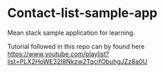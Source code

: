 # Contact-list-sample-app
Mean stack sample application for learning.

Tutorial followed in this repo can by found here https://www.youtube.com/playlist?list=PLX2HoWE32I8Nkzw2TqcifObuhgJZz8a0U
